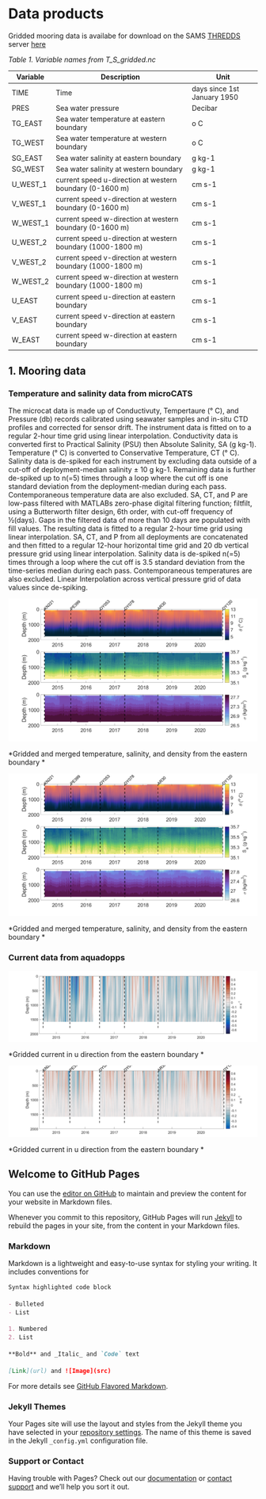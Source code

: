 # Data products

Gridded mooring data is availabe for download on the SAMS [THREDDS](https://thredds.sams.ac.uk/thredds/catalog/catalog.html) server [here](https://thredds.sams.ac.uk/thredds/catalog/lewysd/catalog.html)

*Table 1. Variable names from T_S_gridded.nc*

|     Variable    |     Description                                                      |     Unit                             |
|-----------------|----------------------------------------------------------------------|--------------------------------------|
|     TIME        |     Time                                                             |     days since 1st   January 1950    |
|     PRES        |     Sea water pressure                                               |     Decibar                          |
|     TG_EAST     |     Sea water temperature at   eastern boundary                      |     o C                              |
|     TG_WEST     |     Sea water temperature at   western boundary                      |     o C                              |
|     SG_EAST     |     Sea water salinity at   eastern boundary                         |     g kg-1                           |
|     SG_WEST     |     Sea water salinity at western   boundary                         |     g kg-1                           |
|     U_WEST_1    |     current speed u-direction   at western boundary (0-1600 m)       |     cm s-1                           |
|     V_WEST_1    |     current speed v-direction   at western boundary (0-1600 m)       |     cm s-1                           |
|     W_WEST_1    |     current speed w-direction   at western boundary (0-1600 m)       |     cm s-1                           |
|     U_WEST_2    |     current speed u-direction   at western boundary (1000-1800 m)    |     cm s-1                           |
|     V_WEST_2    |     current speed v-direction   at western boundary (1000-1800 m)    |     cm s-1                           |
|     W_WEST_2    |     current speed w-direction   at western boundary (1000-1800 m)    |     cm s-1                           |
|     U_EAST      |     current speed u-direction   at eastern boundary                  |     cm s-1                           |
|     V_EAST      |     current speed v-direction   at eastern boundary                  |     cm s-1                           |
|     W_EAST      |     current speed w-direction   at eastern boundary                  |     cm s-1                           |


## 1. Mooring data

### Temperature and salinity data from microCATS
The microcat data is made up of Conductivuty, Tempertaure (° C), and Pressure (db) records calibrated using seawater samples and in-situ CTD profiles and corrected for sensor drift. The instrument data is fitted on to a regular 2-hour time grid using linear interpolation.  Conductivity data is converted first to Practical Salinity (PSU) then Absolute Salinity, SA (g kg-1). Temperature (° C) is converted to Conservative Temperature, CT (° C). Salinity data is de-spiked for each instrument by excluding data outside of a cut-off of deployment-median salinity ± 10 g kg-1. Remaining data is further de-spiked up to n(=5) times through a loop where the cut off is one standard deviation from the deployment-median during each pass.  Contemporaneous temperature data are also excluded. SA, CT, and P are low-pass filtered with MATLABs zero-phase digital filtering function; filtfilt, using a Butterworth filter design, 6th order, with cut-off frequency of ½(days). Gaps in the filtered data of more than 10 days are populated with fill values. The resulting data is fitted to a regular 2-hour time grid using linear interpolation. SA, CT, and P from all deployments are concatenated and then fitted to a regular 12-hour horizontal time grid and 20 db vertical pressure grid using linear interpolation. Salinity data is de-spiked n(=5) times through a loop where the cut off is 3.5 standard deviation from the time-series median during each pass.  Contemporaneous temperatures are also excluded. Linear Interpolation across vertical pressure grid of data values since de-spiking.  

![png](img/EAST_TS.png)

*Gridded and merged temperature, salinity, and density from the eastern boundary *

![png](img/WEST_TS.png)

*Gridded and merged temperature, salinity, and density from the eastern boundary *

### Current data from aquadopps

![png](img/WEST_1_NOR_U.png)

*Gridded current in u direction from the eastern boundary *

![png](img/WEST_1_NOR_V.png)

*Gridded current in u direction from the eastern boundary *

## Welcome to GitHub Pages

You can use the [editor on GitHub](https://github.com/ScotMarPhys/ScotMarPhys.OSNAP-Mooring-Processing.io/edit/gh-pages/index.md) to maintain and preview the content for your website in Markdown files.

Whenever you commit to this repository, GitHub Pages will run [Jekyll](https://jekyllrb.com/) to rebuild the pages in your site, from the content in your Markdown files.

### Markdown

Markdown is a lightweight and easy-to-use syntax for styling your writing. It includes conventions for

```markdown
Syntax highlighted code block

- Bulleted
- List

1. Numbered
2. List

**Bold** and _Italic_ and `Code` text

[Link](url) and ![Image](src)
```

For more details see [GitHub Flavored Markdown](https://guides.github.com/features/mastering-markdown/).

### Jekyll Themes

Your Pages site will use the layout and styles from the Jekyll theme you have selected in your [repository settings](https://github.com/ScotMarPhys/ScotMarPhys.OSNAP-Mooring-Processing.io/settings/pages). The name of this theme is saved in the Jekyll `_config.yml` configuration file.

### Support or Contact

Having trouble with Pages? Check out our [documentation](https://docs.github.com/categories/github-pages-basics/) or [contact support](https://support.github.com/contact) and we’ll help you sort it out.
